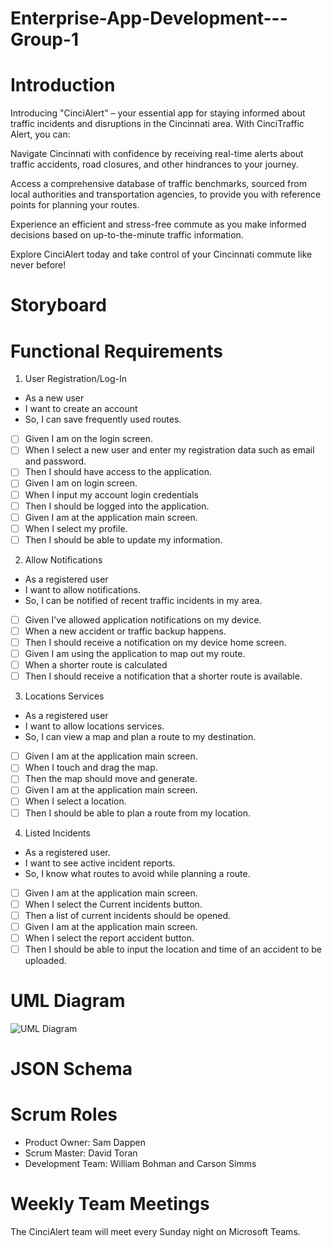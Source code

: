 # Enterprise-App-Development---Group-1

# Introduction
Introducing "CinciAlert" – your essential app for staying informed about traffic incidents and disruptions in the Cincinnati area. With CinciTraffic Alert, you can:

Navigate Cincinnati with confidence by receiving real-time alerts about traffic accidents, road closures, and other hindrances to your journey.

Access a comprehensive database of traffic benchmarks, sourced from local authorities and transportation agencies, to provide you with reference points for planning your routes.

Experience an efficient and stress-free commute as you make informed decisions based on up-to-the-minute traffic information.

Explore CinciAlert today and take control of your Cincinnati commute like never before!

# Storyboard
[//]: # (insert image file here)

# Functional Requirements
1. User Registration/Log-In
- As a new user
- I want to create an account
- So, I can save frequently used routes.
 - [ ] Given I am on the login screen.
 - [ ] When I select a new user and enter my registration data such as email and password.
 -	[ ] Then I should have access to the application.
 -	[ ] Given I am on login screen.
 -	[ ] When I input my account login credentials
 -	[ ] Then I should be logged into the application.
 -	[ ] Given I am at the application main screen.
 -	[ ] When I select my profile.
 -	[ ] Then I should be able to update my information.

 2. Allow Notifications
-	As a registered user
-	I want to allow notifications.
-	So, I can be notified of recent traffic incidents in my area.
  - [ ] Given I’ve allowed application notifications on my device.
  -	[ ] When a new accident or traffic backup happens.
  -	[ ] Then I should receive a notification on my device home screen.
  -	[ ] Given I am using the application to map out my route.
  -	[ ] When a shorter route is calculated
  -	[ ] Then I should receive a notification that a shorter route is available.
    
3. Locations Services
-	As a registered user
-	I want to allow locations services.
-	So, I can view a map and plan a route to my destination.
  - [ ] Given I am at the application main screen.
  -	[ ] When I touch and drag the map.
  -	[ ] Then the map should move and generate.
  -	[ ] Given I am at the application main screen.
  -	[ ] When I select a location.
  - [ ]	Then I should be able to plan a route from my location.

  4. Listed Incidents
-	As a registered user.
-	I want to see active incident reports.
-	So, I know what routes to avoid while planning a route.
  - [ ] Given I am at the application main screen.
  - [ ] When I select the Current incidents button.
  -	[ ] Then a list of current incidents should be opened.
  -	[ ] Given I am at the application main screen.
  -	[ ] When I select the report accident button.
  -	[ ] Then I should be able to input the location and time of an accident to be uploaded.

# UML Diagram
![UML Diagram](https://github.com/dappensd/Enterprise-App-Development---Group-1/assets/60232895/f87807f3-80a7-4078-a0f3-5aaf021c9f8a)

# JSON Schema
[//]: # (insert text here)


# Scrum Roles
- Product Owner: Sam Dappen
- Scrum Master: David Toran
- Development Team: William Bohman and Carson Simms

# Weekly Team Meetings
The CinciAlert team will meet every Sunday night on Microsoft Teams.

